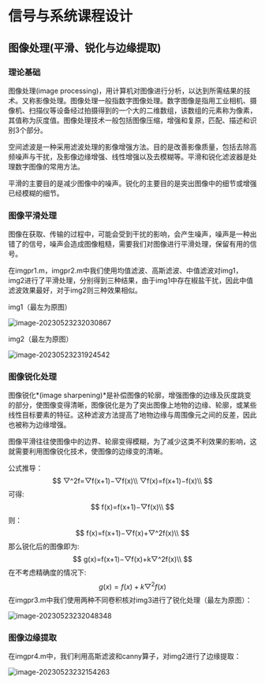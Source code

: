 # 信号与系统课程设计

## 图像处理(平滑、锐化与边缘提取)

### 理论基础

图像处理(image processing)，用计算机对图像进行分析，以达到所需结果的技术。又称影像处理。图像处理一般指数字图像处理。数字图像是指用工业相机、摄像机、扫描仪等设备经过拍摄得到的一个大的二维数组，该数组的元素称为像素，其值称为灰度值。图像处理技术一般包括图像压缩，增强和复原，匹配、描述和识别3个部分。

空间滤波是一种采用滤波处理的影像增强方法。目的是改善影像质量，包括去除高频噪声与干扰，及影像边缘增强、线性增强以及去模糊等。平滑和锐化滤波器是处理数字图像的常用方法。

平滑的主要目的是减少图像中的噪声。锐化的主要目的是突出图像中的细节或增强已经模糊的细节。

### 图像平滑处理

图像在获取、传输的过程中，可能会受到干扰的影响，会产生噪声，噪声是一种出错了的信号，噪声会造成图像粗糙，需要我们对图像进行平滑处理，保留有用的信号。

在imgpr1.m，imgpr2.m中我们使用均值滤波、高斯滤波、中值滤波对img1，img2进行了平滑处理，分别得到三种结果，由于img1中存在椒盐干扰，因此中值滤波效果最好，对于img2则三种效果相似。

img1（最左为原图）

![image-20230523232030867](https://zjyimage.oss-cn-beijing.aliyuncs.com/202305232320952.png)

img2（最左为原图）

![image-20230523231924542](https://zjyimage.oss-cn-beijing.aliyuncs.com/202305232319447.png)

### 图像锐化处理

图像锐化*(image sharpening)*是补偿图像的轮廓，增强图像的边缘及灰度跳变的部分，使图像变得清晰，图像锐化是为了突出图像上地物的边缘、轮廓，或某些线性目标要素的特征。这种滤波方法提高了地物边缘与周围像元之间的反差，因此也被称为边缘增强。

图像平滑往往使图像中的边界、轮廓变得模糊，为了减少这类不利效果的影响，这就需要利用图像锐化技术，使图像的边缘变的清晰。

公式推导：
$$
▽^2f=▽f(x+1)−▽f(x)\\
▽f(x)=f(x+1)−f(x)\\
$$
可得:    
$$
f(x)=f(x+1)−▽f(x)\\
$$
则：
$$
f(x)=f(x+1)−▽f(x)+▽^2f(x)\\
$$
那么锐化后的图像即为:
$$
g(x)=f(x+1)−▽f(x)+k▽^2f(x)\\
$$
在不考虑精确度的情况下:
$$
g(x)=f(x)+k▽^2f(x)
$$
在imgpr3.m中我们使用两种不同卷积核对img3进行了锐化处理（最左为原图）：

![image-20230523232048348](https://zjyimage.oss-cn-beijing.aliyuncs.com/202305232320462.png)

### 图像边缘提取

在imgpr4.m中，我们利用高斯滤波和canny算子，对img2进行了边缘提取：

![image-20230523232154263](https://zjyimage.oss-cn-beijing.aliyuncs.com/202305232321314.png)

